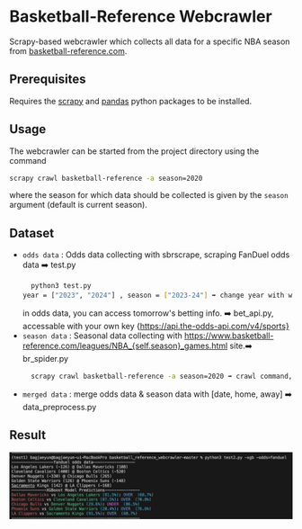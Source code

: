 # Basketball-Reference Webcrawler

Scrapy-based webcrawler which collects all data for a specific NBA season from [basketball-reference.com](https://www.basketball-reference.com/).

## Prerequisites
Requires the [scrapy](https://scrapy.org/) and [pandas](https://pandas.pydata.org/) python packages to be installed.

## Usage
The webcrawler can be started from the project directory using the command
```sh
scrapy crawl basketball-reference -a season=2020
```
where the season for which data should be collected is given by the  ```season``` argument (default is current season).

## Dataset
- `odds data` : Odds data collecting with sbrscrape, scraping FanDuel odds data ➡️ test.py
  ```sh
    python3 test.py
  year = ["2023", "2024"] , season = ["2023-24"] ➡️ change year with when you want to discover
  ```
  in odds data, you can access tomorrow's betting info. ➡️ bet_api.py, accessable with your own key {https://api.the-odds-api.com/v4/sports}
- `season data` : Seasonal data collecting with https://www.basketball-reference.com/leagues/NBA_{self.season}_games.html site.➡️ br_spider.py
  ```sh
    scrapy crawl basketball-reference -a season=2020 ➡️ crawl command, change season args with when you want.
  ```
- `merged data` : merge odds data & season data with [date, home, away] ➡️ data_preprocess.py

## Result
![result-have to update..](/result.png)
